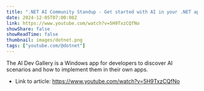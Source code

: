 ```yaml
---
title: ".NET AI Community Standup - Get started with AI in your .NET apps with the AI Dev Gallery"
date: 2024-12-05T07:00:08Z
link: https://www.youtube.com/watch?v=5H9TxzCQfNo
showShare: false
showReadTime: false
thumbnail: images/dotnet.png
tags: ["youtube.com/@dotnet"]
---
```

The AI Dev Gallery is a Windows app for developers to discover AI scenarios and how to implement them in their own apps.

- Link to article: https://www.youtube.com/watch?v=5H9TxzCQfNo